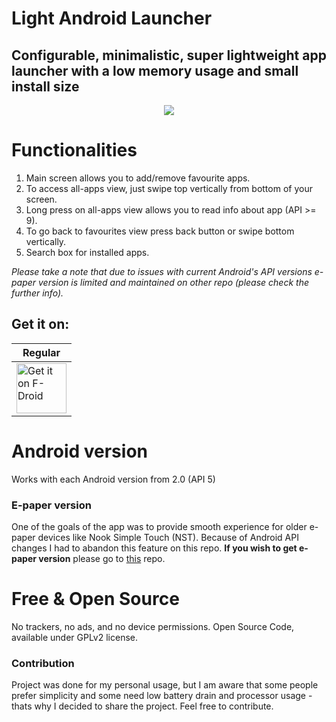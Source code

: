 Light Android Launcher
======================

Configurable, minimalistic, super lightweight app launcher with a low memory usage and small install size
---------------------------------------------------------------------------------------------------------

<p align="center">
  <img src="https://github.com/light-launcher/Light-Android-Launcher/blob/master/preview.gif?raw=true" style="max-height:600px"/>
</p>

Functionalities
===============
1. Main screen allows you to add/remove favourite apps.
1. To access all-apps view, just swipe top vertically from bottom of your screen.
1. Long press on all-apps view allows you to read info about app (API >= 9).
1. To go back to favourites view press back button or swipe bottom vertically.
1. Search box for installed apps.

_Please take a note that due to issues with current Android's API versions e-paper version is limited and maintained on other repo (please check the further info)._

Get it on:
---------
| Regular |
|---------|
| <a href="https://f-droid.org/packages/com.github.postapczuk.lalauncher/"><img src="https://github.com/light-launcher/Light-Android-Launcher/raw/master/get-it-on.png" alt="Get it on F-Droid" height="80"></a> |

Android version
===============
Works with each Android version from 2.0 (API 5)

### E-paper version
One of the goals of the app was to provide smooth experience for older e-paper devices like Nook Simple Touch (NST). Because of Android API changes I had to abandon this feature on this repo. **If you wish to get e-paper version** please go to [this](https://github.com/postapczuk/Light-ePaper-Launcher/releases) repo.

Free & Open Source
==================
No trackers, no ads, and no device permissions. Open Source Code, available under GPLv2 license.
   
### Contribution
Project was done for my personal usage, but I am aware that some people prefer simplicity and some need low battery drain and processor usage - thats why I decided to share the project. Feel free to contribute.
